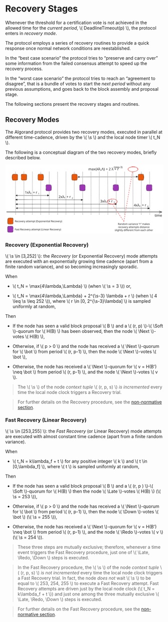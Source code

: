 $$
\newcommand \DeadlineTimeout {\mathrm{DeadlineTimeout}}
\newcommand \s {\mathit{step}}
\newcommand \Soft {\mathit{soft}}
\newcommand \Late {\mathit{late}}
\newcommand \Redo {\mathit{redo}}
\newcommand \Down {\mathit{down}}
\newcommand \Next {\mathit{next}}
$$

# Recovery Stages

Whenever the threshold for a certification vote is not achieved in the allowed time
for the _current period_, \\( DeadlineTimeout(p) \\), the protocol enters in _recovery
mode_.

The protocol employs a series of recovery routines to provide a quick response once
normal network conditions are reestablished.

In the “best case scenario” the protocol tries to “preserve and carry over” some
information from the failed consensus attempt to speed up the recovery process.

In the “worst case scenario” the protocol tries to reach an “agreement to disagree”,
that is a bundle of votes to start the _next period_ without any previous assumptions,
and goes back to the block assembly and proposal stage.

The following sections present the recovery stages and routines.

## Recovery Modes

The Algorand protocol provides two recovery modes, executed in parallel at different
time-cadence, driven by the \\( \s \\) and the local node timer \\( t_N \\).

The following is a conceptual diagram of the two recovery modes, briefly described
below.

![Recovery Modes Example](../../_images/recovery-timeline.svg "Recovery Modes Conceptual Timeline")

### Recovery (Exponential Recovery)

\\( \s \in [3,252] \\): the _Recovery_ (or Exponential Recovery) mode attempts are
executed with an exponentially growing time cadence (apart from a finite random
variance), and so becoming increasingly sporadic.

When

- \\( t_N = \max\{4\lambda,\Lambda\} \\) (when \\( \s = 3 \\)) or,

- \\( t_N = \max\{4\lambda,\Lambda\} + 2^{\s-3} \lambda + r \\) (when \\( 4 \leq \s \leq 252 \\)),
where \\( r \in [0, 2^{\s-3}\lambda] \\) is sampled uniformly at random,

Then

- If the node has seen a valid block proposal \\( B \\) and a \\( (r, p) \\)-\\( \Soft \\)-quorum
for \\( H(B) \\) has been observed, then the node \\( \Next \\)-votes \\( H(B) \\),

- Otherwise, if \\( p > 0 \\) and the node has received a \\( \Next \\)-quorum for
\\( \bot \\) from period \\( (r, p-1) \\), then the node \\( \Next \\)-votes \\( \bot \\),

- Otherwise, the node has received a \\( \Next \\)-quorum for \\( v = H(B') \neq \bot \\)
from period \\( (r, p-1) \\), and the node \\( \Next \\)-votes \\( v \\).

> The \\( \s \\) of the node _context tuple_ \\( (r, p, s) \\) _is incremented_
> every time the local node clock triggers a Recovery trial.

> For further details on the Recovery procedure, see the [non-normative section](./abft-nn-recovery.md).

### Fast Recovery (Linear Recovery)

\\( \s \in [253,255] \\): the _Fast Recovery_ (or Linear Recovery) mode attempts
are executed with almost constant time cadence (apart from a finite random variance).

When

- \\( t_N = k\lambda_f + t \\) for any positive integer \\( k \\) and \\( t \in [0,\lambda_f] \\),
where \\( t \\) is sampled uniformly at random,

Then

- If the node has seen a valid block proposal \\( B \\) and a \\( (r, p ) \\)-\\( \Soft \\)-quorum
for \\( H(B) \\) then the node \\( \Late \\)-votes \\( H(B) \\) (\\( \s = 253 \\)),

- Otherwise, if \\( p > 0 \\) and the node has received a \\( \Next \\)-quorum for
\\( \bot \\) from period \\( (r, p-1) \\), then the node \\( \Down \\)-votes \\( \bot \\)
(\\( \s = 255 \\)),

- Otherwise, the node has received a \\( \Next \\)-quorum for \\( v = H(B') \neq \bot \\)
from period \\( (r, p-1) \\), and the node \\( \Redo \\)-votes \\( v \\) (\\( \s = 254 \\)).

> These three steps are mutually exclusive; therefore, whenever a time event triggers
> the Fast Recovery procedure, just one of \\( \Late, \Redo, \Down \\) steps is executed.

> In the Fast Recovery procedure, the \\( \s \\) of the node _context tuple_ \\( (r, p, s) \\)
> _is not incremented_ every time the local node clock triggers a Fast Recovery
> trial. In fact, the node _does not_ wait \\( \s \\) to be equal to \\( 253, 254, 255 \\)
> to execute a Fast Recovery attempt. Fast Recovery attempts are driven just by the
> local node clock (\\( t_N = k\lambda_f + t \\)) and just one among the three mutually
> exclusive \\( \Late, \Redo, \Down \\) steps is executed.

> For further details on the Fast Recovery procedure, see the [non-normative section](./abft-nn-fast-recovery.md).
